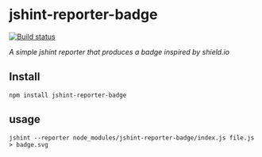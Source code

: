 # jshint-reporter-badge

[![Build status](https://travis-ci.org/albanm/jshint-reporter-badge.svg)](https://img.shields.io/travis/albanm/jshint-reporter-badge)

*A simple jshint reporter that produces a badge inspired by shield.io*

## Install

    npm install jshint-reporter-badge

## usage

    jshint --reporter node_modules/jshint-reporter-badge/index.js file.js > badge.svg